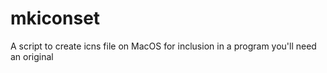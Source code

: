 # mkiconset
A script to create icns file on MacOS for inclusion in a program you'll need an original 

